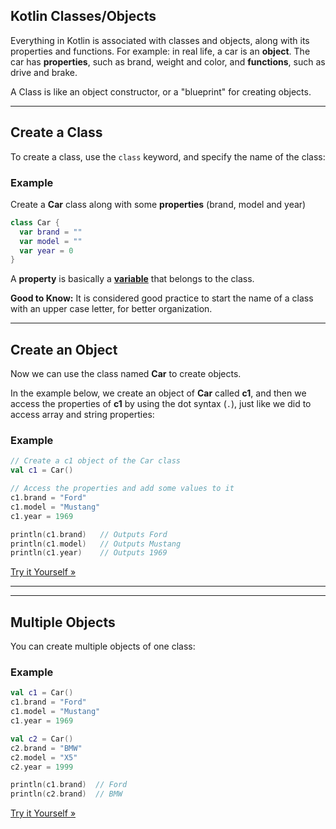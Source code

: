 
## Kotlin Classes/Objects

Everything in Kotlin is associated with classes and objects, along with its properties and functions. For example: in real life, a car is an **object**. The car has **properties**, such as brand, weight and color, and **functions**, such as drive and brake.

A Class is like an object constructor, or a "blueprint" for creating objects.

---

## Create a Class

To create a class, use the `class` keyword, and specify the name of the class:

### Example

Create a **Car** class along with some **properties** (brand, model and year)

```kotlin
class Car {
  var brand = ""
  var model = ""
  var year = 0
} 
```

A **property** is basically a [**variable**](https://www.w3schools.com/kotlin/kotlin_variables.php) that belongs to the class.

**Good to Know:** It is considered good practice to start the name of a class with an upper case letter, for better organization.

---

## Create an Object

Now we can use the class named **Car** to create objects.

In the example below, we create an object of **Car** called **c1**, and then we access the properties of **c1** by using the dot syntax (`.`), just like we did to access array and string properties:

### Example

```kotlin
// Create a c1 object of the Car class
val c1 = Car()

// Access the properties and add some values to it
c1.brand = "Ford"
c1.model = "Mustang"
c1.year = 1969

println(c1.brand)   // Outputs Ford
println(c1.model)   // Outputs Mustang
println(c1.year)    // Outputs 1969 
```

[Try it Yourself »](https://www.w3schools.com/kotlin/trykotlin.php?filename=demo_classes)

---

---

## Multiple Objects

You can create multiple objects of one class:

### Example

```kotlin
val c1 = Car()
c1.brand = "Ford"
c1.model = "Mustang"
c1.year = 1969

val c2 = Car()
c2.brand = "BMW"
c2.model = "X5"
c2.year = 1999

println(c1.brand)  // Ford
println(c2.brand)  // BMW
```

[Try it Yourself »](https://www.w3schools.com/kotlin/trykotlin.php?filename=demo_classes_multiple)